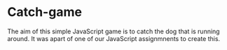 # Catch-game
The aim of this simple JavaScript game is to catch the dog that is running around. It was apart of one of our JavaScript assignmnents to create this.  
